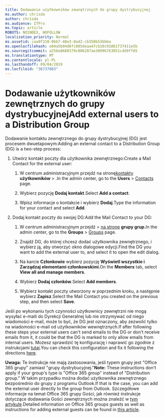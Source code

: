 ```yaml
---
title: Dodawanie użytkowników zewnętrznych do grupy dystrybucyjnej
ms.author: chrisda
author: chrisda
ms.audience: ITPro
ms.topic: article
ROBOTS: NOINDEX, NOFOLLOW
localization_priority: Normal
ms.assetid: caa0f310-0bb7-48e3-8ad2-cb358b53bbba
ms.openlocfilehash: e84a5b04d6fc805deaa47cb10c91081f37411e5b
ms.sourcegitcommit: a256e8680379c006287ae30996763051c4d9ff85
ms.translationtype: MT
ms.contentlocale: pl-PL
ms.lasthandoff: 09/04/2019
ms.locfileid: "36737883"
---
```

# <a name="add-external-users-to-a-distribution-group"></a><span data-ttu-id="2b867-102">Dodawanie użytkowników zewnętrznych do grupy dystrybucyjnej</span><span class="sxs-lookup"><span data-stu-id="2b867-102">Add external users to a Distribution Group</span></span>

<span data-ttu-id="2b867-103">Dodawanie kontaktu zewnętrznego do grupy dystrybucyjnej (DG) jest procesem dwuetapowym:</span><span class="sxs-lookup"><span data-stu-id="2b867-103">Adding an external contact to a Distribution Group (DG) is a two-step process:</span></span>
  
1. <span data-ttu-id="2b867-104">Utwórz kontakt poczty dla użytkownika zewnętrznego:</span><span class="sxs-lookup"><span data-stu-id="2b867-104">Create a Mail Contact for the external user:</span></span>
    
    1. <span data-ttu-id="2b867-105">W centrum administracyjnym przejdź na stronę[kontakty](https://admin.microsoft.com/adminportal/home#/Contact) **użytkowników** > .</span><span class="sxs-lookup"><span data-stu-id="2b867-105">In the admin center, go to the **Users** > [Contacts](https://admin.microsoft.com/adminportal/home#/Contact) page.</span></span> 
    
    2. <span data-ttu-id="2b867-106">Wybierz pozycję **Dodaj kontakt**.</span><span class="sxs-lookup"><span data-stu-id="2b867-106">Select **Add a contact**.</span></span>
    
    3. <span data-ttu-id="2b867-107">Wpisz informacje o kontakcie i wybierz **Dodaj**.</span><span class="sxs-lookup"><span data-stu-id="2b867-107">Type the information for your contact and select **Add**.</span></span>
    
2. <span data-ttu-id="2b867-108">Dodaj kontakt poczty do swojej DG:</span><span class="sxs-lookup"><span data-stu-id="2b867-108">Add the Mail Contact to your DG:</span></span>
    
    1. <span data-ttu-id="2b867-109">W centrum administracyjnym przejdź > [na stronę](https://admin.microsoft.com/adminportal/home#/groups) **grupy grup.**</span><span class="sxs-lookup"><span data-stu-id="2b867-109">In the admin center, go to the **Groups** > [Groups](https://admin.microsoft.com/adminportal/home#/groups) page.</span></span> 
    
    2. <span data-ttu-id="2b867-110">Znajdź DG, do której chcesz dodać użytkownika zewnętrznego, i wybierz ją, aby otworzyć okno dialogowe edycji.</span><span class="sxs-lookup"><span data-stu-id="2b867-110">Find the DG you want to add the external user to, and select it to open the edit dialog.</span></span>
    
    3. <span data-ttu-id="2b867-111">Na karcie **Członkowie** wybierz pozycję **Wyświetl wszystkie i Zarządzaj elementami członkowskimi**.</span><span class="sxs-lookup"><span data-stu-id="2b867-111">On the **Members** tab, select **View all and manage members**.</span></span> 
    
    4. <span data-ttu-id="2b867-112">Wybierz **Dodaj członków**.</span><span class="sxs-lookup"><span data-stu-id="2b867-112">Select **Add members**.</span></span>
    
    5. <span data-ttu-id="2b867-113">Wybierz kontakt poczty utworzony w poprzednim kroku, a następnie wybierz **Zapisz**.</span><span class="sxs-lookup"><span data-stu-id="2b867-113">Select the Mail Contact you created on the previous step, and then select **Save**.</span></span>
    
<span data-ttu-id="2b867-114">Jeśli po wykonaniu tych czynności użytkownicy zewnętrzni nie mogą wysyłać e-maili do Dyrekcji Generalnej lub nie otrzymywać od niego wiadomości e-mail, może to być, że DG jest oznaczony, aby zezwolić tylko na wiadomości e-mail od użytkowników wewnętrznych.</span><span class="sxs-lookup"><span data-stu-id="2b867-114">If after following these steps your external users can't send emails to the DG or don't receive emails from it, it could be that the DG is marked to only allow emails from internal users.</span></span> <span data-ttu-id="2b867-115">Możesz sprawdzić tę konfigurację i naprawić go zgodnie z instrukcjami [tutaj](https://docs.microsoft.com/exchange/mail-flow-best-practices/non-delivery-reports-in-exchange-online/fix-error-code-5-7-133-in-exchange-online).</span><span class="sxs-lookup"><span data-stu-id="2b867-115">You can check this configuration and fix it following the directions [here](https://docs.microsoft.com/exchange/mail-flow-best-practices/non-delivery-reports-in-exchange-online/fix-error-code-5-7-133-in-exchange-online).</span></span>
  
 <span data-ttu-id="2b867-116">**Uwaga:** Te instrukcje nie mają zastosowania, jeśli typem grupy jest "Office 365 grupy" zamiast "grupy dystrybucyjnej."</span><span class="sxs-lookup"><span data-stu-id="2b867-116">**Note:** These instructions don't apply if your group's type is "Office 365 group" instead of "Distribution group."</span></span> <span data-ttu-id="2b867-117">W takim przypadku można dodać użytkownika zewnętrznego bezpośrednio do grupy z programu Outlook.</span><span class="sxs-lookup"><span data-stu-id="2b867-117">If that is the case, you can add the external user directly to the group from Outlook.</span></span> <span data-ttu-id="2b867-118">Szczegółowe informacje na temat Office 365 grupy Gości, jak również instrukcje dotyczące dodawania Gości zewnętrznych można znaleźć w [tym artykule](https://support.office.com/article/Guest-access-in-Office-365-Groups-bfc7a840-868f-4fd6-a390-f347bf51aff6.aspx).</span><span class="sxs-lookup"><span data-stu-id="2b867-118">Detailed information on Office 365 groups guests as well as instructions for adding external guests can be found in [this article](https://support.office.com/article/Guest-access-in-Office-365-Groups-bfc7a840-868f-4fd6-a390-f347bf51aff6.aspx).</span></span>
  